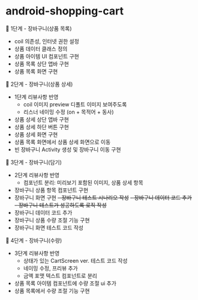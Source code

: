 # android-shopping-cart

🚀 1단계 - 장바구니(상품 목록)
- coil 의존성, 인터넷 권한 설정
- 상품 데이터 클래스 정의
- 상품 아이템 UI 컴포넌트 구현
- 상품 목록 상단 앱바 구현
- 상품 목록 화면 구현

🚀 2단계 - 장바구니(상품 상세)
- 1단계 리뷰사항 반영
  - coil 이미지 preview 디폴트 이미지 보여주도록
  - 리스너 네이밍 수정 (on + 목적어 + 동사)
- 상품 상세 상단 앱바 구현
- 상품 상세 하단 버튼 구현
- 상품 상세 화면 구현
- 상품 목록 화면에서 상품 상세 화면으로 이동
- 빈 장바구니 Activity 생성 및 장바구니 이동 구현

🚀 3단계 - 장바구니(담기)
- 2단계 리뷰사항 반영
  - 컴포넌트 분리: 미리보기 포함된 이미지, 상품 상세 항목
- 장바구니 상품 항목 컴포넌트 구현 
- 장바구니 화면 구현
~~- 장바구니 테스트 시나리오 작성~~
~~- 장바구니 데이터 코드 추가~~
~~- 장바구니 테스트가 성공하도록 로직 작성~~
- 장바구니 데이터 코드 추가
- 장바구니 상품 수량 조절 기능 구현
- 장바구니 화면 테스트 코드 작성

🚀 4단계 - 장바구니(수량)
- 3단계 리뷰사항 반영
  - 상태가 있는 CartScreen ver. 테스트 코드 작성
  - 네이밍 수정, 프리뷰 추가
  - 금액 포맷 텍스트 컴포넌트로 분리
- 상품 목록 아이템 컴포넌트에 수량 조절 ui 추가
- 상품 목록에서 수량 조절 기능 구현

